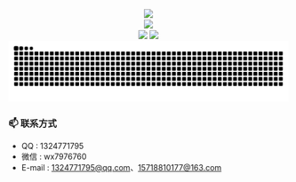 <div align = "center">
  <img src="https://github.com/qian-o/qian-o/assets/84434846/1d1b8c0b-f2c2-44c6-a2b9-71520906c11a" width="100">
</div>

<div align = "center">
  <img width="50%" src="https://github-readme-streak-stats.herokuapp.com/?user=qian-o&show_icons=true&locale=en&layout=compact&line_height=0&theme=ambient_gradient" />
</div>

<div align = "center">
  <img height="170px" src="https://github-readme-stats.vercel.app/api?username=qian-o&hide=contribs&show_icons=true&theme=ambient_gradient" />
  <img height="170px" src="https://github-readme-stats.vercel.app/api/top-langs/?username=qian-o&size_weight=0.2&count_weight=0.8&hide=html&layout=compact&langs_count=8&theme=ambient_gradient" />
</div>

<div align = "center">
  <source media="(prefers-color-scheme: dark)" srcset="https://raw.githubusercontent.com/qian-o/qian-o/output/github-contribution-grid-snake-dark.svg">
  <source media="(prefers-color-scheme: light)" srcset="https://raw.githubusercontent.com/qian-o/qian-o/output/github-contribution-grid-snake.svg">
  <img alt="github contribution grid snake animation" src="https://raw.githubusercontent.com/qian-o/qian-o/output/github-contribution-grid-snake.svg">
</div>

### 📫 联系方式
- QQ : 1324771795
- 微信 : wx7976760
- E-mail : 1324771795@qq.com、15718810177@163.com
